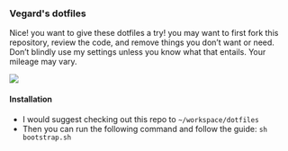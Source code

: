### Vegard's dotfiles

Nice! you want to give these dotfiles a try! you may want to first fork this repository, review the code, and remove 
things you don’t want or need. Don’t blindly use my settings unless you know what that entails. Your mileage may vary.

![](https://user-images.githubusercontent.com/2592489/95008199-0357ce80-0618-11eb-8d50-06513082baf0.gif)

#### Installation

* I would suggest checking out this repo to `~/workspace/dotfiles` 
* Then you can run the following command and follow the guide: `sh bootstrap.sh`

###

